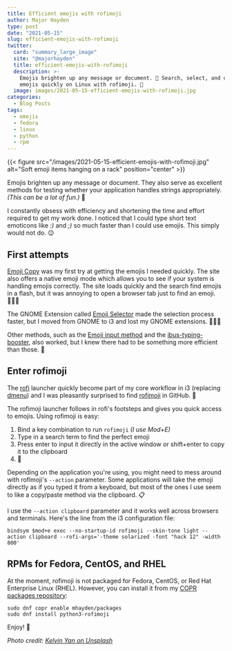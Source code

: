 ```yaml
---
title: Efficient emojis with rofimoji
author: Major Hayden
type: post
date: "2021-05-15"
slug: efficient-emojis-with-rofimoji
twitter:
  card: "summary_large_image"
  site: "@majorhayden"
  title: efficient-emojis-with-rofimoji
  description: >-
    Emojis brighten up any message or document. 🌻 Search, select, and use
    emojis quickly on Linux with rofimoji. 🤗
  image: images/2021-05-15-efficient-emojis-with-rofimoji.jpg
categories:
  - Blog Posts
tags:
  - emojis
  - fedora
  - linux
  - python
  - rpm
---
```


{{< figure src="/images/2021-05-15-efficient-emojis-with-rofimoji.jpg" alt="Soft emoji items hanging on a rack" position="center" >}}

Emojis brighten up any message or document. They also serve as excellent methods
for testing whether your application handles strings appropriately. _(This can
be a lot of fun.)_ 🤭

I constantly obsess with efficiency and shortening the time and effort required
to get my work done. I noticed that I could type short text emoticons like _:)_
and _;)_ so much faster than I could use emojis. This simply would not do. 😉

## First attempts

[Emoji Copy] was my first try at getting the emojis I needed quickly. The site
also offers a native emoji mode which allows you to see if your system is
handling emojis correctly. The site loads quickly and the search find emojis in
a flash, but it was annoying to open a browser tab just to find an emoji. 🤦🏻‍♂️

The GNOME Extension called [Emoji Selector] made the selection process faster,
but I moved from GNOME to i3 and lost my GNOME extensions. 🤷🏻‍♂️

Other methods, such as the [Emoji input method] and the [ibus-typing-booster],
also worked, but I knew there had to be something more efficient than those. 🤔

[Emoji Copy]: https://www.emojicopy.com/
[Emoji Selector]: https://extensions.gnome.org/extension/1162/emoji-selector/
[Emoji input method]: https://fedoramagazine.org/boost-typing-emoji-fedora-28-workstation/
[ibus-typing-booster]: https://mike-fabian.github.io/ibus-typing-booster/

## Enter rofimoji

The [rofi] launcher quickly become part of my core workflow in i3 (replacing
[dmenu]) and I was pleasantly surprised to find [rofimoji] in GitHub. 🤗

The rofimoji launcher follows in rofi's footsteps and gives you quick access to
emojis. Using rofimoji is easy:

1. Bind a key combination to run `rofimoji` _(I use Mod+E)_
2. Type in a search term to find the perfect emoji
3. Press enter to input it directly in the active window or shift+enter to copy
   it to the clipboard
4. 🎉

Depending on the application you're using, you might need to mess around with
roflmoji's `--action` parameter. Some applications will take the emoji directly
as if you typed it from a keyboard, but most of the ones I use seem to like a
copy/paste method via the clipboard. 📋

I use the `--action clipboard` parameter and it works well across browsers and
terminals. Here's the line from the i3 configuration file:

```text
bindsym $mod+e exec --no-startup-id rofimoji --skin-tone light --action clipboard --rofi-args='-theme solarized -font "hack 12" -width 800'
```

[rofi]: https://github.com/davatorium/rofi
[dmenu]: https://tools.suckless.org/dmenu/
[rofimoji]: https://github.com/fdw/rofimoji

## RPMs for Fedora, CentOS, and RHEL

At the moment, rofimoji is not packaged for Fedora, CentOS, or Red Hat
Enterprise Linux (RHEL). However, you can install it from my [COPR packages
repository]:

```text
sudo dnf copr enable mhayden/packages
sudo dnf install python3-rofimoji
```

Enjoy! 🍰

[COPR packages repository]: https://copr.fedorainfracloud.org/coprs/mhayden/packages/

*Photo credit: [Kelvin Yan on Unsplash](https://unsplash.com/photos/dGrfSEcwK74)*
